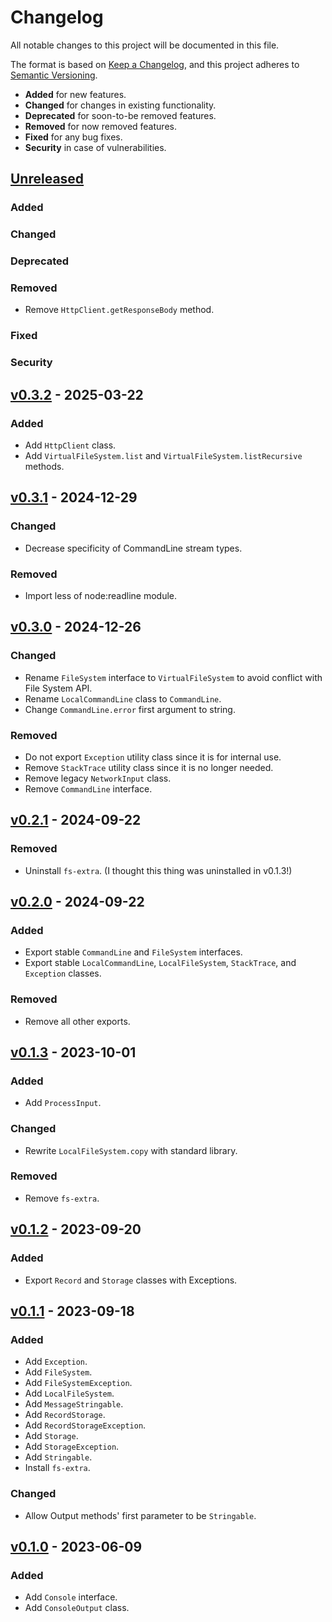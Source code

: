 # Changelog

All notable changes to this project will be documented in this file.

The format is based on [Keep a Changelog](https://keepachangelog.com/en/1.0.0/),
and this project adheres to [Semantic Versioning](https://semver.org/spec/v2.0.0.html).

- **Added** for new features.
- **Changed** for changes in existing functionality.
- **Deprecated** for soon-to-be removed features.
- **Removed** for now removed features.
- **Fixed** for any bug fixes.
- **Security** in case of vulnerabilities.

## [Unreleased](https://github.com/paulshryock/node-abstractions.git/compare/HEAD..v0.3.2)

### Added

### Changed

### Deprecated

### Removed

- Remove `HttpClient.getResponseBody` method.

### Fixed

### Security

## [v0.3.2](https://github.com/paulshryock/node-abstractions.git/releases/tag/v0.3.2) - 2025-03-22

### Added

- Add `HttpClient` class.
- Add `VirtualFileSystem.list` and `VirtualFileSystem.listRecursive` methods.

## [v0.3.1](https://github.com/paulshryock/node-abstractions.git/releases/tag/v0.3.1) - 2024-12-29

### Changed

- Decrease specificity of CommandLine stream types.

### Removed

- Import less of node:readline module.

## [v0.3.0](https://github.com/paulshryock/node-abstractions.git/releases/tag/v0.3.0) - 2024-12-26

### Changed

- Rename `FileSystem` interface to `VirtualFileSystem` to avoid conflict with File System API.
- Rename `LocalCommandLine` class to `CommandLine`.
- Change `CommandLine.error` first argument to string.

### Removed

- Do not export `Exception` utility class since it is for internal use.
- Remove `StackTrace` utility class since it is no longer needed.
- Remove legacy `NetworkInput` class.
- Remove `CommandLine` interface.

## [v0.2.1](https://github.com/paulshryock/node-abstractions.git/releases/tag/v0.2.1) - 2024-09-22

### Removed

- Uninstall `fs-extra`. (I thought this thing was uninstalled in v0.1.3!)

## [v0.2.0](https://github.com/paulshryock/node-abstractions.git/releases/tag/v0.2.0) - 2024-09-22

### Added

- Export stable `CommandLine` and `FileSystem` interfaces.
- Export stable `LocalCommandLine`, `LocalFileSystem`, `StackTrace`, and `Exception` classes.

### Removed

- Remove all other exports.

## [v0.1.3](https://github.com/paulshryock/node-abstractions.git/releases/tag/v0.1.3) - 2023-10-01

### Added

- Add `ProcessInput`.

### Changed

- Rewrite `LocalFileSystem.copy` with standard library.

### Removed

- Remove `fs-extra`.

## [v0.1.2](https://github.com/paulshryock/node-abstractions.git/releases/tag/v0.1.2) - 2023-09-20

### Added

- Export `Record` and `Storage` classes with Exceptions.

## [v0.1.1](https://github.com/paulshryock/node-abstractions.git/releases/tag/v0.1.1) - 2023-09-18

### Added

- Add `Exception`.
- Add `FileSystem`.
- Add `FileSystemException`.
- Add `LocalFileSystem`.
- Add `MessageStringable`.
- Add `RecordStorage`.
- Add `RecordStorageException`.
- Add `Storage`.
- Add `StorageException`.
- Add `Stringable`.
- Install `fs-extra`.

### Changed

- Allow Output methods' first parameter to be `Stringable`.

## [v0.1.0](https://github.com/paulshryock/node-abstractions/releases/tag/v0.1.0) - 2023-06-09

### Added

- Add `Console` interface.
- Add `ConsoleOutput` class.
